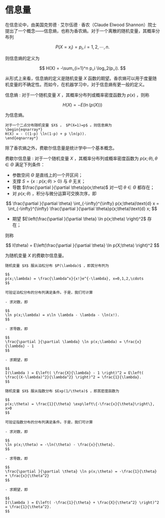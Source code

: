# 信息量
在信息论中，由美国克劳德 $·$ 艾尔伍德 $·$ 香农（Claude Elwood Shannon）院士提出了一个概念——信息熵，也称为香农熵。对于一个离散的随机变量，其概率分布列

$$
P(X=x_i) = p_i,i=1,2,\cdots,n.
$$

则信息熵的定义为

$$
H(X) = -\sum_{i=1}^n p_i \log_2(p_i).
$$

从形式上来看，信息熵的定义是随机变量 $X$ 函数的期望。香农熵可以用于度量随机变量的不确定性。而如今，在机器学习中，对于信息熵有更一般的定义。

信息熵
: 对于一个随机变量 $X$ ，其概率分布列或概率密度函数为 $p(x)$ ，则称

$$
H(X) = - E(\ln(p(X)))
$$

为信息熵。

`````{prf:example}
对于一个二点分布随机变量 $X$ ， $P(X=1)=p$ 。则信息熵为
\begin{eqnarray*}
H(X) = - ((1-p) \ln(1-p) + p \ln(p)).
\end{eqnarray*}
`````
除了香农熵之外，费歇尔信息量是统计学中一个基本概念。

费歇尔信息量
: 对于一个随机变量 $X$ ，其概率分布列或概率密度函数为 $p(x;\theta), \theta \in \Theta$ 满足下列条件：

- 参数空间 $\Theta$ 是直线上的一个开区间；
- 支撑 $S = \{x:p(x;\theta)>0\}$ 与 $\theta$ 无关；
- 导数 $\frac{\partial }{\partial \theta}p(x;\theta)$ 对一切 $\theta \in \Theta$ 都存在；
- 对 $p(x;\theta)$ ，积分与微分运算可交换次序，即

$$
\frac{\partial }{\partial \theta} \int_{-\infty}^{\infty} p(x;\theta)\text{d} x = \int_{-\infty}^{\infty} \frac{\partial }{\partial \theta}p(x;\theta)\text{d} x;
$$

- 期望 $E\left(\frac{\partial }{\partial \theta} \ln p(x;\theta) \right)^2$ 存在；

则称

$$
I(\theta) = E\left(\frac{\partial }{\partial \theta} \ln p(X;\theta) \right)^2
$$

为随机变量 $X$ 的费歇尔信息量。

`````{prf:example}
随机变量 $X$ 服从泊松分布 $P(\lambda)$ ，即其分布列为

$$
p(x;\lambda) = \frac{\lambda^x}{x!}e^{-\lambda}, x=0,1,2,\cdots
$$

可验证泊松分布的分布列满足条件。于是，我们可计算

- 求对数，即

$$
\ln p(x;\lambda) = x\ln \lambda - \lambda - \ln(x!).
$$

- 求导数，即

$$
\frac{\partial }{\partial \lambda} \ln p(x;\lambda) = \frac{x}{\lambda} - 1
$$

- 求期望，即

$$
I(\lambda ) = E\left( \frac{X}{\lambda} - 1 \right)^2 = E\left( \frac{(X-\lambda)^2}{\lambda^2} \right)^2 = \frac{1}{\lambda}.
$$

`````
`````{prf:example}
随机变量 $X$ 服从指数分布 $Exp(1/\theta)$ ，即其密度函数为

$$
p(x;\theta) = \frac{1}{\theta} \exp\left\{-\frac{x}{\theta}\right\}, x>0
$$

可验证指数分布的分布列满足条件。于是，我们可计算

- 求对数，即

$$
\ln p(x;\theta) = -\ln(\theta) - \frac{x}{\theta}.
$$

- 求导数，即

$$
\frac{\partial }{\partial \theta} \ln p(x;\theta) = -\frac{1}{\theta} + \frac{x}{\theta^2}
$$

- 求期望，即

$$
I(\lambda ) = E\left( -\frac{1}{\theta} + \frac{X}{\theta^2} \right)^2 = \frac{1}{\theta^2}.
$$

`````